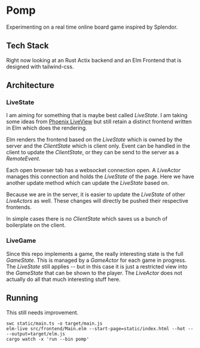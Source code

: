 # Pomp

Experimenting on a real time online board game inspired by Splendor.

## Tech Stack

Right now looking at an Rust Actix backend and an Elm Frontend that is designed
with tailwind-css.

## Architecture

### LiveState

I am aiming for something that is maybe best called _LiveState_. I am taking
some ideas from [Phoenix LiveView](https://www.phoenixframework.org/) but still
retain a distinct frontend written in Elm which does the rendering.

Elm renders the frontend based on the _LiveState_ which is owned by the server
and the _ClientState_ which is client only. Event can be handled in the client
to update the _ClientState_, or they can be send to the server as a _RemoteEvent_.

Each open browser tab has a websocket connection open.
A _LiveActor_ manages this connection and holds the _LiveState_ of the page.
Here we have another update method which can update the _LiveState_ based on.

Because we are in the server, it is easier to update the _LiveState_ of other
_LiveActors_ as well. These changes will directly be pushed their respective
frontends.

In simple cases there is no _ClientState_ which saves us a bunch of boilerplate
on the client.

### LiveGame

Since this repo implements a game, the really interesting state is the full
_GameState_. This is managed by a _GameActor_ for each game in progress.
The _LiveState_ still applies -- but in this case it is just a restricted view
into the _GameState_ that can be shown to the player. The _LiveActor_ does not
actually do all that much interesting stuff here.

## Running

This still needs improvement.

    swc static/main.ts -o target/main.js
    elm-live src/frontend/Main.elm --start-page=static/index.html --hot -- --output=target/elm.js
    cargo watch -x 'run --bin pomp'
